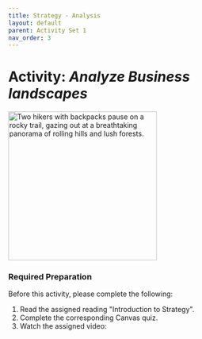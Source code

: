 ```yaml
---
title: Strategy - Analysis
layout: default
parent: Activity Set 1
nav_order: 3
---
```

# Activity: *Analyze Business landscapes*

<img src="/assets/images/lay-of-land.jpeg.jpeg" alt="Two hikers with backpacks pause on a rocky trail, gazing out at a breathtaking panorama of rolling hills and lush forests." width="300"/>

### **Required Preparation**

Before this activity, please complete the following:

1.  Read the assigned reading "Introduction to Strategy".
1.  Complete the corresponding Canvas quiz.
1.  Watch the assigned video: 